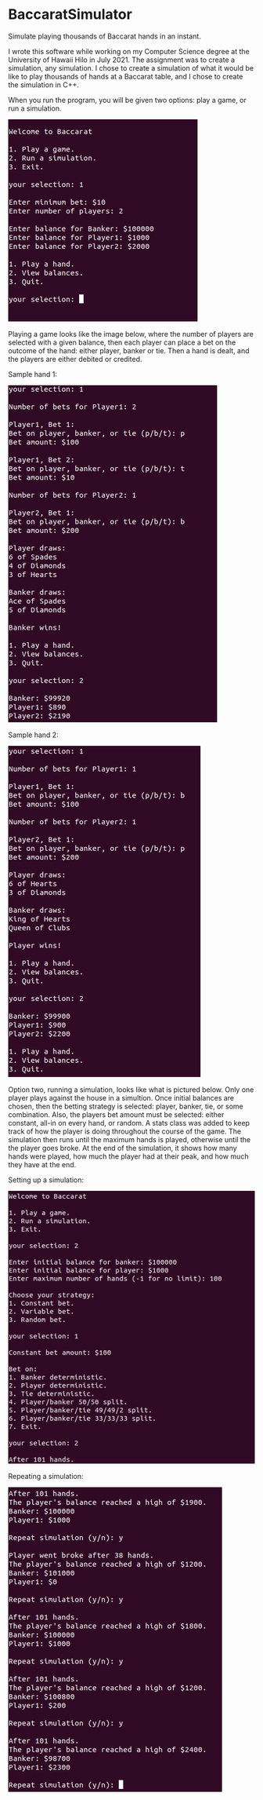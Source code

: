 # BaccaratSimulator
Simulate playing thousands of Baccarat hands in an instant.

I wrote this software while working on my Computer Science degree at the University of Hawaii Hilo in July 2021. The assignment was to create a simulation, any simulation. I chose to create a simulation of what it would be like to play thousands of hands at a Baccarat table, and I chose to create the simulation in C++.

When you run the program, you will be given two options: play a game, or run a simulation.

![](https://github.com/Decryptic/BaccaratSimulator/blob/main/img/0baccaratPlaySetup.png)

Playing a game looks like the image below, where the number of players are selected with a given balance, then each player can place a bet on the outcome of the hand: either player, banker or tie. Then a hand is dealt, and the players are either debited or credited.

Sample hand 1:

![](https://github.com/Decryptic/BaccaratSimulator/blob/main/img/1baccaratPlayHand0.png)

Sample hand 2:

![](https://github.com/Decryptic/BaccaratSimulator/blob/main/img/2baccaratPlayHand1.png)

Option two, running a simulation, looks like what is pictured below. Only one player plays against the house in a simultion. Once initial balances are chosen, then the betting strategy is selected: player, banker, tie, or some combination. Also, the players bet amount must be selected: either constant, all-in on every hand, or random. A stats class was added to keep track of how the player is doing throughout the course of the game. The simulation then runs until the maximum hands is played, otherwise until the the player goes broke. At the end of the simulation, it shows how many hands were played, how much the player had at their peak, and how much they have at the end.

Setting up a simulation:

![](https://github.com/Decryptic/BaccaratSimulator/blob/main/img/3baccaratSimulateSetup.png)

Repeating a simulation:

![](https://github.com/Decryptic/BaccaratSimulator/blob/main/img/4baccaratSimulations.png)
